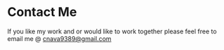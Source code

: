 # Contact Me

If you like my work and or would like to work together please feel free to email me
@ cnava9389@gmail.com

